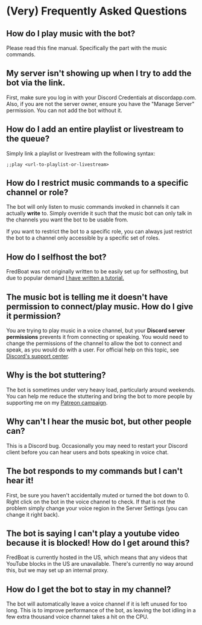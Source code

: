 # (Very) Frequently Asked Questions

## How do I play music with the bot?
Please read this fine manual. Specifically the part with the music commands.

## My server isn't showing up when I try to add the bot via the link.
First, make sure you log in with your Discord Credentials at discordapp.com. Also, if you are not the server owner, ensure you have the "Manage Server" permission. You can not add the bot without it.

## How do I add an entire playlist or livestream to the queue?
Simply link a playlist or livestream with the following syntax:

```
;;play <url-to-playlist-or-livestream>
```

## How do I restrict music commands to a specific channel or role?
The bot will only listen to music commands invoked in channels it can actually **write** to. Simply override it such that the music bot can only talk in the channels you want the bot to be usable from.

If you want to restrict the bot to a specific role, you can always just restrict the bot to a channel only accessible by a specific set of roles.

## How do I selfhost the bot?
FredBoat was not originally written to be easily set up for selfhosting, but due to popular demand [I have written a tutorial.](http://fredboat.com/docs/selfhosting)

## The music bot is telling me it doesn't have permission to connect/play music. How do I give it permission?
You are trying to play music in a voice channel, but your __Discord server permissions__ prevents it from connecting or speaking. You would need to change the permissions of the channel to allow the bot to connect and speak, as you would do with a user. For official help on this topic, see [Discord's support center](https://support.discordapp.com/hc/en-us/articles/206029707).

## Why is the bot stuttering?
The bot is sometimes under very heavy load, particularly around weekends. You can help me reduce the stuttering and bring the bot to more people by supporting me on my [Patreon campaign](https://www.patreon.com/fredboat).

## Why can't I hear the music bot, but other people can?
This is a Discord bug. Occasionally you may need to restart your Discord client before you can hear users and bots speaking in voice chat.

## The bot responds to my commands but I can't hear it!
First, be sure you haven't accidentally muted or turned the bot down to 0. Right click on the bot in the voice channel to check. If that is not the problem simply change your voice region in the Server Settings (you can change it right back).

## The bot is saying I can't play a youtube video because it is blocked! How do I get around this?
FredBoat is currently hosted in the US, which means that any videos that YouTube blocks in the US are unavailable. There's currently no way around this, but we may set up an internal proxy.

## How do I get the bot to stay in my channel?
The bot will automatically leave a voice channel if it is left unused for too long. This is to improve performance of the bot, as leaving the bot idling in a few extra thousand voice channel takes a hit on the CPU.

